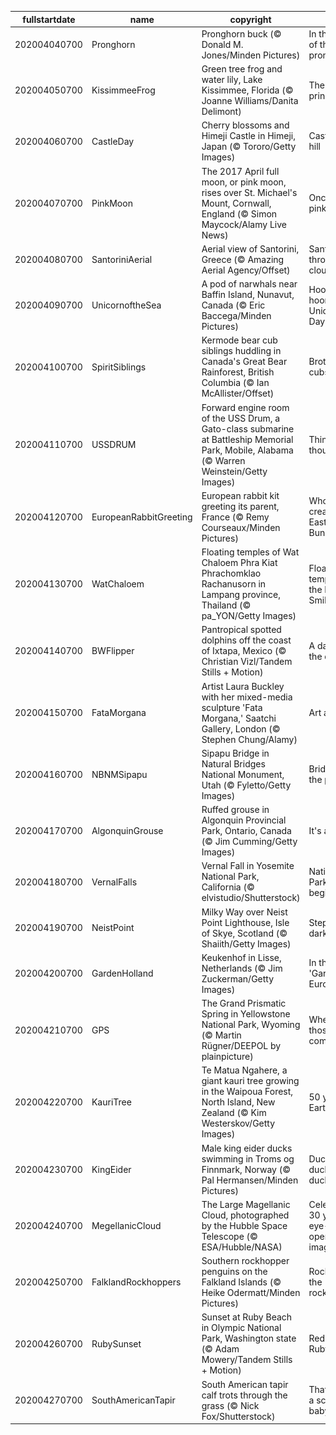 |fullstartdate|name|copyright|title|image|
|--|--|--|--|--|
202004040700|Pronghorn|Pronghorn buck (© Donald M. Jones/Minden Pictures)|In the path of the pronghorn|![](/en-US/2020/04/202004040700Pronghorn.jpg)|
202004050700|KissimmeeFrog|Green tree frog and water lily, Lake Kissimmee, Florida (© Joanne Williams/Danita Delimont)|The frog prince?|![](/en-US/2020/04/202004050700KissimmeeFrog.jpg)|
202004060700|CastleDay|Cherry blossoms and Himeji Castle in Himeji, Japan (© Tororo/Getty Images)|Castle on a hill|![](/en-US/2020/04/202004060700CastleDay.jpg)|
202004070700|PinkMoon|The 2017 April full moon, or pink moon, rises over St. Michael's Mount, Cornwall, England (© Simon Maycock/Alamy Live News)|Once in a pink moon|![](/en-US/2020/04/202004070700PinkMoon.jpg)|
202004080700|SantoriniAerial|Aerial view of Santorini, Greece (© Amazing Aerial Agency/Offset)|Santorini through the clouds|![](/en-US/2020/04/202004080700SantoriniAerial.jpg)|
202004090700|UnicornoftheSea|A pod of narwhals near Baffin Island, Nunavut, Canada (© Eric Baccega/Minden Pictures)|Hooray, hooray, it's Unicorn Day!|![](/en-US/2020/04/202004090700UnicornoftheSea.jpg)|
202004100700|SpiritSiblings|Kermode bear cub siblings huddling in Canada's Great Bear Rainforest, British Columbia (© Ian McAllister/Offset)|Brotherly cubs|![](/en-US/2020/04/202004100700SpiritSiblings.jpg)|
202004110700|USSDRUM|Forward engine room of the USS Drum, a Gato-class submarine at Battleship Memorial Park, Mobile, Alabama (© Warren Weinstein/Getty Images)|Think deep thoughts|![](/en-US/2020/04/202004110700USSDRUM.jpg)|
202004120700|EuropeanRabbitGreeting|European rabbit kit greeting its parent, France (© Remy Courseaux/Minden Pictures)|Who created the Easter Bunny?|![](/en-US/2020/04/202004120700EuropeanRabbitGreeting.jpg)|
202004130700|WatChaloem|Floating temples of Wat Chaloem Phra Kiat Phrachomklao Rachanusorn in Lampang province, Thailand (© pa_YON/Getty Images)|Floating temples in the Land of Smiles|![](/en-US/2020/04/202004130700WatChaloem.jpg)|
202004140700|BWFlipper|Pantropical spotted dolphins off the coast of Ixtapa, Mexico (© Christian Vizl/Tandem Stills + Motion)|A day for the dolphins|![](/en-US/2020/04/202004140700BWFlipper.jpg)|
202004150700|FataMorgana|Artist Laura Buckley with her mixed-media sculpture 'Fata Morgana,' Saatchi Gallery, London (© Stephen Chung/Alamy)|Art and soul|![](/en-US/2020/04/202004150700FataMorgana.jpg)|
202004160700|NBNMSipapu|Sipapu Bridge in Natural Bridges National Monument, Utah (© Fyletto/Getty Images)|Bridges to the past|![](/en-US/2020/04/202004160700NBNMSipapu.jpg)|
202004170700|AlgonquinGrouse|Ruffed grouse in Algonquin Provincial Park, Ontario, Canada (© Jim Cumming/Getty Images)|It's a ruff life|![](/en-US/2020/04/202004170700AlgonquinGrouse.jpg)|
202004180700|VernalFalls|Vernal Fall in Yosemite National Park, California (© elvistudio/Shutterstock)|National Park Week begins|![](/en-US/2020/04/202004180700VernalFalls.jpg)|
202004190700|NeistPoint|Milky Way over Neist Point Lighthouse, Isle of Skye, Scotland (© Shaiith/Getty Images)|Step into the dark|![](/en-US/2020/04/202004190700NeistPoint.jpg)|
202004200700|GardenHolland|Keukenhof in Lisse, Netherlands (© Jim Zuckerman/Getty Images)|In the 'Garden of Europe'|![](/en-US/2020/04/202004200700GardenHolland.jpg)|
202004210700|GPS|The Grand Prismatic Spring in Yellowstone National Park, Wyoming (© Martin Rügner/DEEPOL by plainpicture)|Where do those colors come from?|![](/en-US/2020/04/202004210700GPS.jpg)|
202004220700|KauriTree|Te Matua Ngahere, a giant kauri tree growing in the Waipoua Forest, North Island, New Zealand (© Kim Westerskov/Getty Images)|50 years of Earth Day|![](/en-US/2020/04/202004220700KauriTree.jpg)|
202004230700|KingEider|Male king eider ducks swimming in Troms og Finnmark, Norway (© Pal Hermansen/Minden Pictures)|Duck, duck. duck, duck, duck...|![](/en-US/2020/04/202004230700KingEider.jpg)|
202004240700|MegellanicCloud|The Large Magellanic Cloud, photographed by the Hubble Space Telescope (© ESA/Hubble/NASA)|Celebrating 30 years of eye-opening images|![](/en-US/2020/04/202004240700MegellanicCloud.jpg)|
202004250700|FalklandRockhoppers|Southern rockhopper penguins on the Falkland Islands (© Heike Odermatt/Minden Pictures)|Rockin' with the rockhoppers|![](/en-US/2020/04/202004250700FalklandRockhoppers.jpg)|
202004260700|RubySunset|Sunset at Ruby Beach in Olympic National Park, Washington state (© Adam Mowery/Tandem Stills + Motion)|Red skies at Ruby Beach|![](/en-US/2020/04/202004260700RubySunset.jpg)|
202004270700|SouthAmericanTapir|South American tapir calf trots through the grass (© Nick Fox/Shutterstock)|That's quite a schnoz, baby tapir|![](/en-US/2020/04/202004270700SouthAmericanTapir.jpg)|
